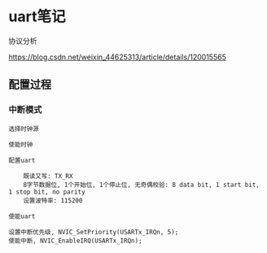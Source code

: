 # uart笔记

协议分析

https://blog.csdn.net/weixin_44625313/article/details/120015565

## 配置过程

### 中断模式

    选择时钟源

    使能时钟

    配置uart
    
        既读又写: TX_RX
        8字节数据位, 1个开始位, 1个停止位, 无奇偶校验: 8 data bit, 1 start bit, 1 stop bit, no parity
        设置波特率: 115200

    使能uart

    设置中断优先级, NVIC_SetPriority(USARTx_IRQn, 5);  
    使能中断, NVIC_EnableIRQ(USARTx_IRQn);
